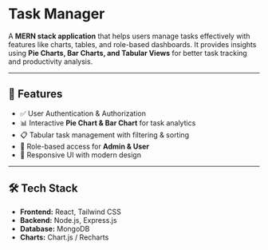 # Task Manager

A **MERN stack application** that helps users manage tasks effectively with features like charts, tables, and role-based dashboards. It provides insights using **Pie Charts, Bar Charts, and Tabular Views** for better task tracking and productivity analysis.

---

## 🚀 Features
- ✅ User Authentication & Authorization  
- 📊 Interactive **Pie Chart & Bar Chart** for task analytics  
- 📋 Tabular task management with filtering & sorting  
- 👥 Role-based access for **Admin & User**  
- 📱 Responsive UI with modern design  

---

## 🛠️ Tech Stack
- **Frontend:** React, Tailwind CSS  
- **Backend:** Node.js, Express.js  
- **Database:** MongoDB  
- **Charts:** Chart.js / Recharts 



